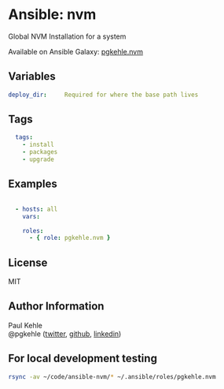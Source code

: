 # Ansible: nvm

Global NVM Installation for a system

Available on Ansible Galaxy: [pgkehle.nvm](https://galaxy.ansible.com/pgkehle/nvm)

## Variables
```yaml
deploy_dir:     Required for where the base path lives
```

## Tags

```YAML
  tags:
    - install
    - packages
    - upgrade
```

## Examples

```YAML

  - hosts: all  
    vars:

    roles:
      - { role: pgkehle.nvm }
```

## License

MIT

## Author Information

Paul Kehle  
@pgkehle ([twitter](https://twitter.com/pgkehle), [github](https://github.com/pgkehle), [linkedin](https://www.linkedin.com/in/pgkehle))

## For local development testing

```bash
rsync -av ~/code/ansible-nvm/* ~/.ansible/roles/pgkehle.nvm
```

